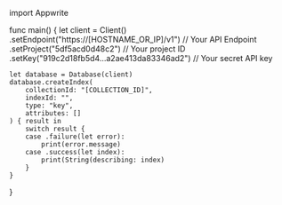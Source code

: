 import Appwrite

func main() {
    let client = Client()
      .setEndpoint("https://[HOSTNAME_OR_IP]/v1") // Your API Endpoint
      .setProject("5df5acd0d48c2") // Your project ID
      .setKey("919c2d18fb5d4...a2ae413da83346ad2") // Your secret API key

    let database = Database(client)
    database.createIndex(
        collectionId: "[COLLECTION_ID]",
        indexId: "",
        type: "key",
        attributes: []
    ) { result in
        switch result {
        case .failure(let error):
            print(error.message)
        case .success(let index):
            print(String(describing: index)
        }
    }
}
